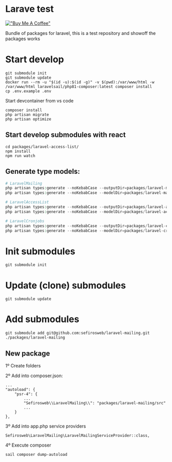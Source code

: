 # Larave test

[!["Buy Me A Coffee"](https://www.buymeacoffee.com/assets/img/custom_images/orange_img.png)](https://www.buymeacoffee.com/sefirosweb)

Bundle of packages for laravel, this is a test repository and showoff the packages works

# Start develop

```
git submodule init
git submodule update
docker run --rm -u "$(id -u):$(id -g)" -v $(pwd):/var/www/html -w /var/www/html laravelsail/php81-composer:latest composer install
cp .env.example .env
```

Start devcontainer from vs code

```
composer install
php artisan migrate
php artisan optimize
```

## Start develop submodules with react

```
cd packages/laravel-access-list/
npm install
npm run watch
```

## Generate type models:

```php
# LaravelMailing
php artisan types:generate --noKebabCase --outputDir=packages/laravel-mailing/resources/js/types/Models/ && \
php artisan types:generate --noKebabCase --modelDir=packages/laravel-mailing/src/Http/Models --outputDir=packages/laravel-mailing/resources/js/types/Models/

# LaravelAccessList
php artisan types:generate --noKebabCase --outputDir=packages/laravel-access-list/resources/js/types/Models/ && \
php artisan types:generate --noKebabCase --modelDir=packages/laravel-access-list/src/Http/Models --outputDir=packages/laravel-access-list/resources/js/types/Models/

# LaravelCronjobs
php artisan types:generate --noKebabCase --outputDir=packages/laravel-cronjobs/resources/js/types/Models/ && \
php artisan types:generate --noKebabCase --modelDir=packages/laravel-cronjobs/src/Http/Models --outputDir=packages/laravel-cronjobs/resources/js/types/Models/


```

# Init submodules

```
git submodule init
```

# Update (clone) submodules

```
git submodule update
```

# Add submodules

```
git submodule add git@github.com:sefirosweb/laravel-mailing.git ./packages/laravel-mailing
```

## New package

1º Create folders

2º Add into composer.json:

```
...
"autoload": {
    "psr-4": {
        ...
        "Sefirosweb\\LaravelMailing\\": "packages/laravel-mailing/src"
        ...
    }
},
```

3º Add into app.php service providers

```
Sefirosweb\LaravelMailing\LaravelMailingServiceProvider::class,
```

4º Execute composer

```
sail composer dump-autoload
```
